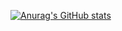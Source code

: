 [![Anurag's GitHub stats](https://github-readme-stats.vercel.app/api?username=chominky&count_private=true)](https://github.com/chominky/github-readme-stats) 
 
